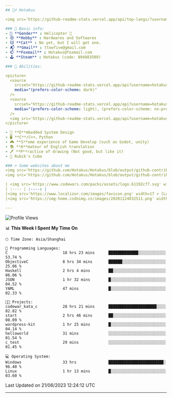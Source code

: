 ```yaml
---
## 🕵️‍♂️ Hotakus 

<img src='https://github-readme-stats.vercel.app/api/top-langs/?username=hotakus&layout=compact&theme=calm&border_radius=10#gh-dark-mode-only' width=350  align='right'>

### 📰 Basic info:
- 👬 **Gender** : Helicopter 🚁
- 😍 **Hobby** : Hardwares and Softwares
- 🐱 **Cat** : No yet, but I will get one.
- 📬 **Gmail** : ttowfive@gmail.com
- 📫 **Foxmail** : Hotakus@foxmail.com
- 🕹 **Steam** : Hotakus (code: 894883509)

### 💪 Abilities:

<picture>
  <source
    srcset="https://github-readme-stats.vercel.app/api?username=hotakus&show_icons=true&theme=calm&border_radius=10"
    media="(prefers-color-scheme: dark)"
  />
  <source
    srcset="https://github-readme-stats.vercel.app/api?username=hotakus&show_icons=true&theme=default&border_radius=10"
    media="(prefers-color-scheme: light), (prefers-color-scheme: no-preference)"
  />
  <img src='https://github-readme-stats.vercel.app/api?username=hotakus&show_icons=true&theme=calm&border_radius=10' width=350 align='right'>
</picture>

- 🔌 **E**mbedded System Design
- 🖥 **C**/C++、Python
- 🎮 **S**ome experience of Game Develop (such as Godot, unity)
- 📚 **A**mateur of English translation 
- 🖊 **P**ractice of drawing (Not good, but like it) 
- 🎲 Rubik's Cube

### ⌨ Some websites about me
<img src='https://github.com/Hotakus/Hotakus/blob/output/github-contribution-grid-snake-dark.svg#gh-dark-mode-only' width=450 align='right'>
<img src='https://github.com/Hotakus/Hotakus/blob/output/github-contribution-grid-snake.svg#gh-light-mode-only' width=450 align='right'>

| <img src='https://www.codewars.com/packs/assets/logo.61192cf7.svg' width=15 > [CodeWars](https://www.codewars.com/users/Hotakus) |<img src='https://www.codewars.com/users/Hotakus/badges/micro' width=150 >|  
| :---- | :----: | 
|<img src='https://www.localizor.com/images/favicon.png' width=17 > [Localizor](https://www.codewars.com/users/Hotakus)| <img src='https://www.localizor.com/images/localizor-logo.png' width=100 > |
|<img src='https://img-home.csdnimg.cn/images/20201124032511.png' width=30 > [CSDN](https://blog.csdn.net/qq_26106317?spm=1010.2135.3001.5421)|<img width=16 src="https://img-home.csdnimg.cn/images/20210108035947.gif"> <img src="https://csdnimg.cn/identity/blog4.png" width=16>|

---
```


<!--START_SECTION:waka-->
![Profile Views](http://img.shields.io/badge/Profile%20Views-52-blue)

📊 **This Week I Spent My Time On** 

```text
🕑︎ Time Zone: Asia/Shanghai

💬 Programming Languages: 
C                        18 hrs 23 mins      █████████████░░░░░░░░░░░░   53.74 % 
ObjectiveC               8 hrs 34 mins       ██████░░░░░░░░░░░░░░░░░░░   25.06 % 
Haskell                  2 hrs 4 mins        ██░░░░░░░░░░░░░░░░░░░░░░░   06.06 % 
JSON                     1 hr 32 mins        █░░░░░░░░░░░░░░░░░░░░░░░░   04.52 % 
YAML                     47 mins             █░░░░░░░░░░░░░░░░░░░░░░░░   02.33 % 

🐱‍💻 Projects: 
codewar_kata_c           28 hrs 21 mins      █████████████████████░░░░   82.82 % 
start                    2 hrs 46 mins       ██░░░░░░░░░░░░░░░░░░░░░░░   08.09 % 
wordpress-kit            1 hr 25 mins        █░░░░░░░░░░░░░░░░░░░░░░░░   04.14 % 
helloworld               31 mins             ░░░░░░░░░░░░░░░░░░░░░░░░░   01.54 % 
c_test                   29 mins             ░░░░░░░░░░░░░░░░░░░░░░░░░   01.45 % 

💻 Operating System: 
Windows                  33 hrs              ████████████████████████░   96.40 % 
Linux                    1 hr 13 mins        █░░░░░░░░░░░░░░░░░░░░░░░░   03.60 % 
```


 Last Updated on 21/06/2023 12:24:12 UTC
<!--END_SECTION:waka-->

---
